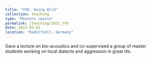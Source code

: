 ```yaml
---
title: "VtK: Going Wild"
collection: teaching
type: "Masters course"
permalink: /teaching/2021_VtK
date: 2021-03-01
location: "Radolfzell, Germany"
---
```


Gave a lecture on bio-acoustics and co-supervised a group of master students working on local dialects and aggression in great tits.